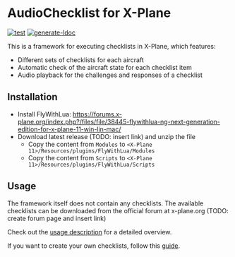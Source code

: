 # AudioChecklist for X-Plane

[![test](https://github.com/patrickl92/AudioChecklist/actions/workflows/test.yml/badge.svg?branch=main)](https://github.com/patrickl92/AudioChecklist/actions/workflows/test.yml) [![generate-ldoc](https://github.com/patrickl92/AudioChecklist/actions/workflows/ldoc.yml/badge.svg?branch=main)](https://github.com/patrickl92/AudioChecklist/actions/workflows/ldoc.yml)

This is a framework for executing checklists in X-Plane, which features:
* Different sets of checklists for each aircraft
* Automatic check of the aircraft state for each checklist item
* Audio playback for the challenges and responses of a checklist

## Installation

* Install FlyWithLua: https://forums.x-plane.org/index.php?/files/file/38445-flywithlua-ng-next-generation-edition-for-x-plane-11-win-lin-mac/
* Download latest release (TODO: insert link) and unzip the file
  * Copy the content from `Modules` to `<X-Plane 11>/Resources/plugins/FlyWithLua/Modules`
  * Copy the content from `Scripts` to `<X-Plane 11>/Resources/plugins/FlyWithLua/Scripts`

## Usage

The framework itself does not contain any checklists. The available checklists can be downloaded from the official forum at x-plane.org (TODO: create forum page and insert link)

Check out the [usage description](docs/Usage.md) for a detailed overview.

If you want to create your own checklists, follow this [guide](docs/CreateSOP.md).
